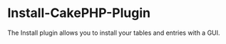 Install-CakePHP-Plugin
======================

The Install plugin allows you to install your tables and entries with a GUI.